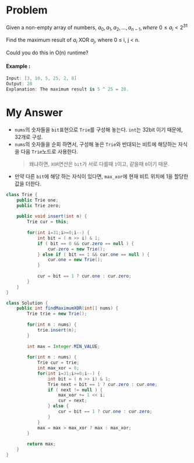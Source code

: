 # Problem

Given a non-empty array of numbers, $a_0,a_1,a_2,...,a_{n-1}, where\ 0\le a_i < 2^{31}$

Find the maximum result of $a_i$ XOR $a_j$, where 0 ≤ i, j < n.

Could you do this in O(n) runtime?

#### Example :

```swift
Input: [3, 10, 5, 25, 2, 8]
Output: 28
Explanation: The maximum result is 5 ^ 25 = 28.
```

# My Answer

* `nums`의 숫자들을 `bit`표현으로 `Trie`를 구성해 놓는다. `int`는 32bit 이기 때문에, 32개로 구성.
* `nums`의 숫자들을 순회 하면서, 구성해 놓은 `Trie`와 반대되는 비트에 해당하는 자식을 다음 `Trie`노드로 사용한다.
    > 왜냐하면, `XOR`연산은 `bit`가 서로 다를때 `1`이고, 같을때 `0`이기 때문.
* 만약 다른 `bit`에 해당 하는 자식이 있다면, `max_xor`에 현재 비트 위치에 1을 할당한 값을 더한다. 
  
```java
class Trie {
    public Trie one;
    public Trie zero;
    
    public void insert(int n) {
        Trie cur = this;
        
        for(int i=31;i>=0;i--) {
            int bit = ( n >> i) & 1;
            if ( bit == 0 && cur.zero == null ) {
                cur.zero = new Trie();
            } else if ( bit == 1 && cur.one == null ) {
                cur.one = new Trie();  
            }    
            
            cur = bit == 1 ? cur.one : cur.zero;
        }
    }
}

class Solution {
    public int findMaximumXOR(int[] nums) {
        Trie trie = new Trie();
        
        for(int n : nums) {
            trie.insert(n);
        }
        
        int max = Integer.MIN_VALUE;
        
        for(int n : nums) {
            Trie cur = trie;
            int max_xor = 0;
            for(int i=31;i>=0;i--) {
                int bit = ( n >> i) & 1;
                Trie next = bit == 1 ? cur.zero : cur.one;
                if ( next != null ) {
                    max_xor += 1 << i;
                    cur = next;
                } else {
                    cur = bit == 1 ? cur.one : cur.zero;
                }                
            }
            max = max > max_xor ? max : max_xor;
        }
        
        return max;
    }
}
```

